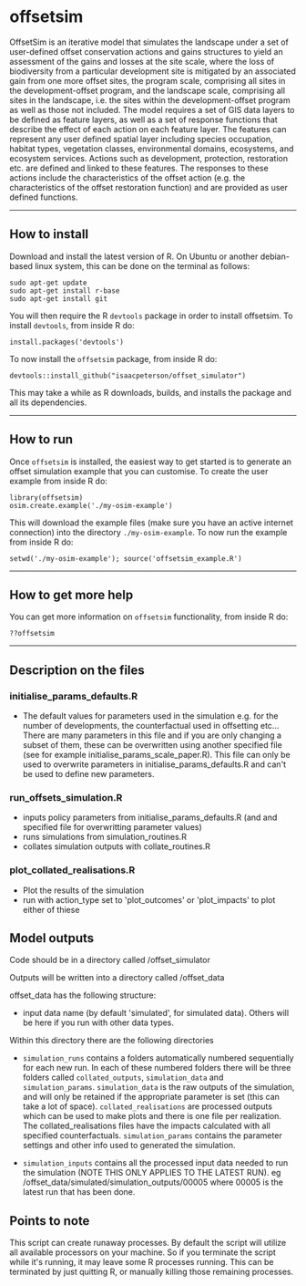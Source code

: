 # offsetsim

OffsetSim is an iterative model that simulates the landscape under a set of user-defined offset conservation actions and gains structures to yield an assessment of the gains and losses at the site scale, where the loss of biodiversity from a particular development site is mitigated by an associated gain from one more offset sites, the program scale, comprising all sites in the development-offset program, and the landscape scale, comprising all sites in the landscape, i.e. the sites within the development-offset program as well as those not included. The model requires a set of GIS data layers to be defined as feature layers, as well as a set of response functions that describe the effect of each action on each feature layer. The features can represent any user defined spatial layer including species occupation, habitat types, vegetation classes, environmental domains, ecosystems, and ecosystem services. Actions such as development, protection, restoration etc. are defined and linked to these features. The responses to these actions include the characteristics of the offset action (e.g. the characteristics of the offset restoration function) and are provided as user defined functions. 


 

----------

## How to install

Download and install the latest version of R. On Ubuntu or another debian-based linux system, this can be done on the terminal as follows:

```
sudo apt-get update
sudo apt-get install r-base
sudo apt-get install git
```

You will then require the R `devtools` package in order to install offsetsim. To install `devtools`, from inside R do:
```
install.packages('devtools')
```
To now install the `offsetsim` package, from inside R do:
```
devtools::install_github("isaacpeterson/offset_simulator")
```
This may take a while as R downloads, builds, and installs the package and all its dependencies.

----------

## How to run

Once `offsetsim` is installed, the easiest way to get started is to generate an offset simulation example that you can customise. To create the user example from inside R do:
```
library(offsetsim)
osim.create.example('./my-osim-example')
```
This will download the example files (make sure you have an active internet connection) into the directory `./my-osim-example`. To now run the example from inside R do:
```
setwd('./my-osim-example'); source('offsetsim_example.R')
```

----------

## How to get more help

You can get more information on `offsetsim` functionality, from inside R do:
```
??offsetsim
```

----------


## Description on the files


### initialise_params_defaults.R

* The default values for parameters used in the simulation e.g. for the number of developments, the counterfactual used in offsetting etc... There are many parameters in this file and if you are only changing a subset of them, these can be overwritten using another specified file (see for example initialise_params_scale_paper.R). This file can only be used to overwrite parameters in initialise_params_defaults.R and can't be used to define new parameters.


### run_offsets_simulation.R

* inputs policy parameters from initialise_params_defaults.R (and and specified file for overwritting parameter values)
* runs simulations from simulation_routines.R
* collates simulation outputs with collate_routines.R


### plot_collated_realisations.R

* Plot the results of the simulation
* run with action_type set to 'plot_outcomes' or 'plot_impacts' to plot either of thiese


Model outputs
--------------

Code should be in a directory called <base dire>/offset_simulator

Outputs will be written into a directory called <base dire>/offset_data

offset_data has the following structure:

* input data name (by default 'simulated', for simulated data). Others will be here if you run with other data types.

Within this directory there are the following directories

- `simulation_runs` contains a folders automatically numbered sequentially for each new run. In each of these numbered folders there will be three folders called `collated_outputs`, `simulation_data` and `simulation_params`. `simulation_data` is the raw outputs of the simulation, and will only be retained if the appropriate parameter is set (this can take a lot of space). `collated_realisations` are processed outputs which can be used to make plots and there is one file per realization. The collated_realisations files have the impacts calculated with all specified counterfactuals. `simulation_params` contains the parameter settings and other info used to generated the simulation.

- `simulation_inputs` contains all the processed input data needed to run the simulation (NOTE THIS ONLY APPLIES TO THE LATEST RUN). eg <base dire>/offset_data/simulated/simulation_outputs/00005 where 00005 is the latest run that has been done.


Points to note
--------------
This script can create runaway processes. By default the script will utilize all available processors on your machine. So if you terminate the script while it's running, it may leave some R processes running. This can be terminated by just quitting R, or manually killing those remaining processes.
